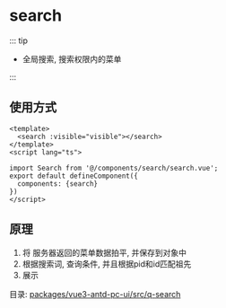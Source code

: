# search

::: tip

- 全局搜索, 搜索权限内的菜单

:::

## 使用方式

```vue
<template>
  <search :visible="visible"></search>
</template>
<script lang="ts">

import Search from '@/components/search/search.vue';
export default defineComponent({
  components: {search}
})
</script>

```



## 原理
1. 将 服务器返回的菜单数据拍平, 并保存到对象中
2. 根据搜索词, 查询条件, 并且根据pid和id匹配祖先
3. 展示

目录: [packages/vue3-antd-pc-ui/src/q-search](packages/vue3-antd-pc-ui/src/q-search/index.ts)